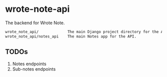 # wrote-note-api

The backend for Wrote Note.

```md
wrote_note_api/             The main Django project directory for the API.
wrote_note_api/notes_api    The main Notes app for the API.
```

## TODOs

1. Notes endpoints
2. Sub-notes endpoints